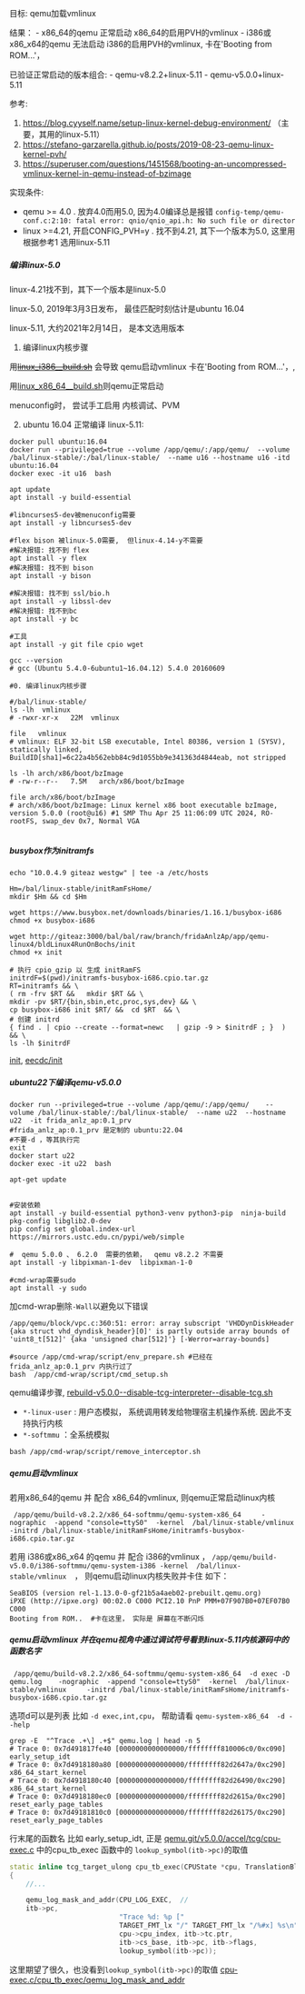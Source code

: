 目标: qemu加载vmlinux

结果：
    - x86_64的qemu 正常启动 x86_64的启用PVH的vmlinux 
    - i386或x86_x64的qemu 无法启动 i386的启用PVH的vmlinux,  卡在'Booting from ROM...'， 

已验证正常启动的版本组合:
    - qemu-v8.2.2+linux-5.11
    - qemu-v5.0.0+linux-5.11
    


参考:  
1. https://blog.cyyself.name/setup-linux-kernel-debug-environment/  （主要，其用的linux-5.11）
2. https://stefano-garzarella.github.io/posts/2019-08-23-qemu-linux-kernel-pvh/
3. https://superuser.com/questions/1451568/booting-an-uncompressed-vmlinux-kernel-in-qemu-instead-of-bzimage

实现条件: 
- qemu >= 4.0 . 放弃4.0而用5.0, 因为4.0编译总是报错 ```config-temp/qemu-conf.c:2:10: fatal error: qnio/qnio_api.h: No such file or director```
- linux >=4.21, 开启CONFIG_PVH=y  . 找不到4.21, 其下一个版本为5.0,   这里用根据参考1 选用linux-5.11

##### 编译linux-5.0
linux-4.21找不到，其下一个版本是linux-5.0   

linux-5.0, 2019年3月3日发布， 最佳匹配时刻估计是ubuntu 16.04

linux-5.11, 大约2021年2月14日， 是本文选用版本


1. 编译linux内核步骤


用[~~linux_i386__build.sh~~](http://giteaz:3000/frida_analyze_app_src/app_bld/src/branch/main/qemu-linux5/linux_i386__build.sh) 会导致 qemu启动vmlinux 卡在'Booting from ROM...'，,

用[linux_x86_64__build.sh](http://giteaz:3000/frida_analyze_app_src/app_bld/src/branch/main/qemu-linux5/linux_x86_64__build.sh)则qemu正常启动


menuconfig时， 尝试手工启用 内核调试、PVM




2. ubuntu 16.04 正常编译 linux-5.11:
```shell
docker pull ubuntu:16.04
docker run --privileged=true --volume /app/qemu/:/app/qemu/  --volume /bal/linux-stable/:/bal/linux-stable/  --name u16 --hostname u16 -itd ubuntu:16.04
docker exec -it u16  bash

```

```shell
apt update
apt install -y build-essential  

#libncurses5-dev被menuconfig需要
apt install -y libncurses5-dev

#flex bison 被linux-5.0需要,  但linux-4.14-y不需要
#解决报错: 找不到 flex
apt install -y flex
#解决报错: 找不到 bison
apt install -y bison

#解决报错: 找不到 ssl/bio.h
apt install -y libssl-dev
#解决报错: 找不到bc
apt install -y bc

#工具
apt install -y git file cpio wget 

gcc --version
# gcc (Ubuntu 5.4.0-6ubuntu1~16.04.12) 5.4.0 20160609

#0. 编译linux内核步骤

#/bal/linux-stable/
ls -lh  vmlinux
# -rwxr-xr-x   22M  vmlinux

file   vmlinux
# vmlinux: ELF 32-bit LSB executable, Intel 80386, version 1 (SYSV), statically linked, BuildID[sha1]=6c22a4b562ebb84c9d1055bb9e341363d4844eab, not stripped

ls -lh arch/x86/boot/bzImage 
# -rw-r--r--   7.5M   arch/x86/boot/bzImage

file arch/x86/boot/bzImage 
# arch/x86/boot/bzImage: Linux kernel x86 boot executable bzImage, version 5.0.0 (root@u16) #1 SMP Thu Apr 25 11:06:09 UTC 2024, RO-rootFS, swap_dev 0x7, Normal VGA


```


##### busybox作为initramfs

```shell
echo "10.0.4.9 giteaz westgw" | tee -a /etc/hosts
```

```shell
Hm=/bal/linux-stable/initRamFsHome/
mkdir $Hm && cd $Hm

wget https://www.busybox.net/downloads/binaries/1.16.1/busybox-i686
chmod +x busybox-i686

wget http://giteaz:3000/bal/bal/raw/branch/fridaAnlzAp/app/qemu-linux4/bldLinux4RunOnBochs/init
chmod +x init

# 执行 cpio_gzip 以 生成 initRamFS
initrdF=$(pwd)/initramfs-busybox-i686.cpio.tar.gz
RT=initramfs && \
( rm -frv $RT &&   mkdir $RT && \
mkdir -pv $RT/{bin,sbin,etc,proc,sys,dev} && \
cp busybox-i686 init $RT/ &&  cd $RT  && \
# 创建 initrd
{ find . | cpio --create --format=newc   | gzip -9 > $initrdF ; }  ) && \
ls -lh $initrdF
```
[init](http://giteaz:3000/bal/bal/src/branch/fridaAnlzAp/app/qemu-linux4/bldLinux4RunOnBochs/init),
[eecdc/init](http://giteaz:3000/bal/bal/src/commit/eecdce9efdc46a630119831bec2abbb0263ffe16/bldLinux4RunOnBochs/init)




##### ubuntu22下编译qemu-v5.0.0
```shell
docker run --privileged=true --volume /app/qemu/:/app/qemu/    --volume /bal/linux-stable/:/bal/linux-stable/  --name u22  --hostname u22  -it frida_anlz_ap:0.1_prv
#frida_anlz_ap:0.1_prv 是定制的 ubuntu:22.04
#不要-d ，等其执行完
exit
docker start u22
docker exec -it u22  bash

```

```shell
apt-get update 


#安装依赖
apt install -y build-essential python3-venv python3-pip  ninja-build pkg-config libglib2.0-dev
pip config set global.index-url https://mirrors.ustc.edu.cn/pypi/web/simple

#  qemu 5.0.0 、 6.2.0  需要的依赖，  qemu v8.2.2 不需要
apt install -y libpixman-1-dev  libpixman-1-0  

#cmd-wrap需要sudo
apt install -y sudo 

```

加cmd-wrap删除```-Wall```以避免以下错误
```
/app/qemu/block/vpc.c:360:51: error: array subscript 'VHDDynDiskHeader {aka struct vhd_dyndisk_header}[0]' is partly outside array bounds of 'uint8_t[512]' {aka 'unsigned char[512]'} [-Werror=array-bounds]
```

```shell
#source /app/cmd-wrap/script/env_prepare.sh #已经在frida_anlz_ap:0.1_prv 内执行过了
bash  /app/cmd-wrap/script/cmd_setup.sh
```

qemu编译步骤, [rebuild-v5.0.0--disable-tcg-interpreter--disable-tcg.sh](http://giteaz:3000/frida_analyze_app_src/app_bld/src/branch/main/qemu/script/rebuild-v5.0.0--disable-tcg-interpreter--disable-tcg.sh)

- ```*-linux-user``` : 用户态模拟，  系统调用转发给物理宿主机操作系统. 因此不支持执行内核
- ```*-softmmu```    ：全系统模拟 



```shell
bash /app/cmd-wrap/script/remove_interceptor.sh
```





##### qemu启动vmlinux

若用x86_64的qemu 并 配合 x86_64的vmlinux, 则qemu正常启动linux内核
```shell
 /app/qemu/build-v8.2.2/x86_64-softmmu/qemu-system-x86_64     -nographic  -append "console=ttyS0"  -kernel  /bal/linux-stable/vmlinux     -initrd /bal/linux-stable/initRamFsHome/initramfs-busybox-i686.cpio.tar.gz

```

若用 i386或x86_x64 的qemu 并 配合 i386的vmlinux ，  ```/app/qemu/build-v5.0.0/i386-softmmu/qemu-system-i386 -kernel  /bal/linux-stable/vmlinux  ```， 则qemu启动linux内核失败并卡住 如下：
```
SeaBIOS (version rel-1.13.0-0-gf21b5a4aeb02-prebuilt.qemu.org)
iPXE (http://ipxe.org) 00:02.0 C000 PCI2.10 PnP PMM+07F907B0+07EF07B0 C000
Booting from ROM..  #卡在这里， 实际是 屏幕在不断闪烁
```


##### qemu启动vmlinux 并在qemu视角中通过调试符号看到linux-5.11内核源码中的函数名字

```shell
 /app/qemu/build-v8.2.2/x86_64-softmmu/qemu-system-x86_64  -d exec -D qemu.log    -nographic  -append "console=ttyS0"  -kernel  /bal/linux-stable/vmlinux     -initrd /bal/linux-stable/initRamFsHome/initramfs-busybox-i686.cpio.tar.gz

```

选项d可以是列表 比如 ``` -d exec,int,cpu ```， 帮助请看 ```qemu-system-x86_64  -d --help```


```shell
grep -E  "^Trace .+\] .+$" qemu.log | head -n 5
# Trace 0: 0x7d491817fe40 [0000000000000000/ffffffff810006c0/0xc090] early_setup_idt
# Trace 0: 0x7d4918180a80 [0000000000000000/ffffffff82d2647a/0xc290] x86_64_start_kernel
# Trace 0: 0x7d4918180c40 [0000000000000000/ffffffff82d26490/0xc290] x86_64_start_kernel
# Trace 0: 0x7d4918180ec0 [0000000000000000/ffffffff82d2615a/0xc290] reset_early_page_tables
# Trace 0: 0x7d49181810c0 [0000000000000000/ffffffff82d26175/0xc290] reset_early_page_tables

```
行末尾的函数名 比如 early_setup_idt, 正是 [qemu.git/v5.0.0/accel/tcg/cpu-exec.c](https://gitee.com/imagg/qemu--qemu/blob/v5.0.0/accel/tcg/cpu-exec.c) 中的cpu_tb_exec 函数中的 ```lookup_symbol(itb->pc)```的取值

```cpp
static inline tcg_target_ulong cpu_tb_exec(CPUState *cpu, TranslationBlock *itb)
{
    //...

    qemu_log_mask_and_addr(CPU_LOG_EXEC,  //
    itb->pc,
                           "Trace %d: %p ["
                           TARGET_FMT_lx "/" TARGET_FMT_lx "/%#x] %s\n",
                           cpu->cpu_index, itb->tc.ptr,
                           itb->cs_base, itb->pc, itb->flags,
                           lookup_symbol(itb->pc));
```


 这里期望了很久，也没看到```lookup_symbol(itb->pc)```的取值 [cpu-exec.c/cpu_tb_exec/qemu_log_mask_and_addr](http://giteaz:3000/frida_analyze_app_src/app_bld/src/branch/main/qemu-linux4/qemu_log-exec_int_cpu.md#cpu-execccpu_tb_execqemu_log_mask_and_addr)
